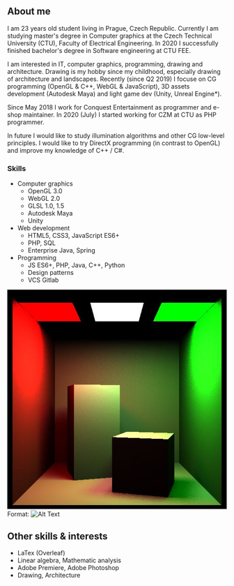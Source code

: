 ## About me

I am 23 years old student living in Prague, Czech Republic. Currently I am studying master's degree in Computer graphics at the Czech Technical University (CTU), Faculty of Electrical Engineering. In 2020 I successfully finished bachelor's degree in Software engineering at CTU FEE.

I am interested in IT, computer graphics, programming, drawing and architecture. Drawing is my hobby since my childhood, especially drawing of architecture and landscapes. Recently (since Q2 2019) I focuse on CG programming (OpenGL & C++, WebGL & JavaScript), 3D assets development (Autodesk Maya) and light game dev (Unity, Unreal Engine*).

Since May 2018 I work for Conquest Entertainment as programmer and e-shop maintainer. In 2020 (July) I started working for CZM at CTU as PHP programmer.

In future I would like to study illumination algorithms and other CG low-level principles. I would like to try DirectX programming (in contrast to OpenGL) and improve my knowledge of C++ / C#.

### Skills

* Computer graphics
    * OpenGL 3.0
    * WebGL 2.0
    * GLSL 1.0, 1.5
    * Autodesk Maya
    * Unity
* Web development
    * HTML5, CSS3, JavaScript ES6+
    * PHP, SQL
    * Enterprise Java, Spring
* Programming
    * JS ES6+, PHP, Java, C++, Python
    * Design patterns
    * VCS Gitlab

![MonteCarlo Raytracer](img/MC_raytracing.jpg)
Format: ![Alt Text](url)

## Other skills & interests
* LaTex (Overleaf)
* Linear algebra, Mathematic analysis
* Adobe Premiere, Adobe Photoshop
* Drawing, Architecture

